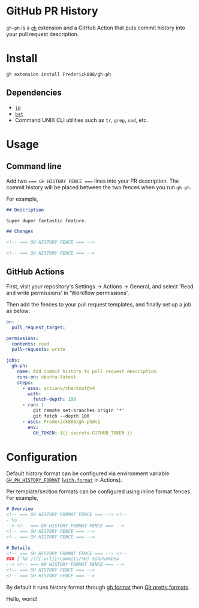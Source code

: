 # GitHub PR History

`gh-ph` is a [`gh`](https://github.com/cli/cli) extension and a GitHub Action that puts commit history into your pull request description.

# Install

`gh extension install Frederick888/gh-ph`

## Dependencies

- [`jq`](https://github.com/stedolan/jq)
- [`bat`](https://github.com/sharkdp/bat)
- Command UNIX CLI utilities such as `tr`, `grep`, `sed`, etc.

# Usage

## Command line

Add two `=== GH HISTORY FENCE ===` lines into your PR description. The commit history will be placed between the two fences when you run `gh ph`.

For example,

```markdown
## Description

Super duper fantastic feature.

## Changes

<!-- === GH HISTORY FENCE === -->

<!-- === GH HISTORY FENCE === -->
```

## GitHub Actions

First, visit your repository's Settings -> Actions -> General, and select 'Read and write permissions' in 'Workflow permissions'.

Then add the fences to your pull request templates, and finally set up a job as below:

```yaml
on:
  pull_request_target:

permissions:
  contents: read
  pull-requests: write

jobs:
  gh-ph:
    name: Add commit history to pull request description
    runs-on: ubuntu-latest
    steps:
      - uses: actions/checkout@v4
        with:
          fetch-depth: 100
      - run: |
          git remote set-branches origin '*'
          git fetch --depth 100
      - uses: Frederick888/gh-ph@v1
        env:
          GH_TOKEN: ${{ secrets.GITHUB_TOKEN }}
```

# Configuration

Default history format can be configured via environment variable [`GH_PH_HISTORY_FORMAT`](https://github.com/Frederick888/gh-ph/blob/1a9fe6f74a6067559885246a67f1d1df9366252c/gh-ph#L12) ([`with.format`](https://github.com/Frederick888/gh-ph/blob/1a9fe6f74a6067559885246a67f1d1df9366252c/action.yml#L8-L11) in Actions).

Per template/section formats can be configured using inline format fences. For example,

```markdown
# Overview
<!-- === GH HISTORY FORMAT FENCE === --> <!--
- %s
--> <!-- === GH HISTORY FORMAT FENCE === -->
<!-- === GH HISTORY FENCE === -->
<!-- === GH HISTORY FENCE === -->

# Details
<!-- === GH HISTORY FORMAT FENCE === --> <!--
### [`%h`]({{.url}}/commits/%H) %s%n%n%b%n
--> <!-- === GH HISTORY FORMAT FENCE === -->
<!-- === GH HISTORY FENCE === -->
<!-- === GH HISTORY FENCE === -->
```

By default it runs history format through [gh format](https://cli.github.com/manual/gh_help_formatting) then [Git pretty formats](https://git-scm.com/docs/pretty-formats).

Hello, world!
